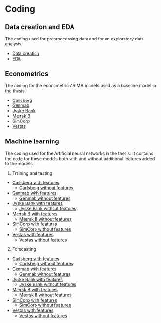 # Coding

## Data creation and EDA
The coding used for preproccessing data and for an exploratory data analysis

* [Data creation](https://github.com/andreasbj77/Repository---Andreas-Borup-J-rgensen/blob/main/Master-thesis/Code/DataCreation/DataCreation.Rmd)
* [EDA](https://github.com/andreasbj77/Repository---Andreas-Borup-J-rgensen/blob/main/Master-thesis/Code/DataCreation/EDA.Rmd)

## Econometrics
The coding for the econometric ARIMA models used as a baseline model in the thesis

* [Carlsberg](https://github.com/andreasbj77/Repository---Andreas-Borup-J-rgensen/blob/main/Master-thesis/Code/Econometrics/Carlsberg%20ARIMA%20med%20out%20of%20sample%20testing.Rmd)
* [Genmab](https://github.com/andreasbj77/Repository---Andreas-Borup-J-rgensen/blob/main/Master-thesis/Code/Econometrics/Genmab%20ARIMA%20med%20out%20of%20sample%20testing.Rmd)
* [Jyske Bank](https://github.com/andreasbj77/Repository---Andreas-Borup-J-rgensen/blob/main/Master-thesis/Code/Econometrics/Jyske%20Bank%20ARIMA%20med%20out%20of%20sample%20testing.Rmd)
* [Mærsk B](https://github.com/andreasbj77/Repository---Andreas-Borup-J-rgensen/blob/main/Master-thesis/Code/Econometrics/MærskB%20ARIMA%20med%20out%20of%20sample%20testing.Rmd)
* [SimCorp](https://github.com/andreasbj77/Repository---Andreas-Borup-J-rgensen/blob/main/Master-thesis/Code/Econometrics/SimCorp%20ARIMA%20with%20out%20of%20sample%20testing.Rmd)
* [Vestas](https://github.com/andreasbj77/Repository---Andreas-Borup-J-rgensen/blob/main/Master-thesis/Code/Econometrics/Vestas%20ARIMA%20med%20out%20of%20sample%20testing.Rmd)

## Machine learning
The coding used for the Artificial neural networks in the thesis. It contains the code for these models both with and without additional features added to the models.

1. Training and testing
* [Carlsberg with features](https://github.com/andreasbj77/Repository---Andreas-Borup-J-rgensen/blob/main/Master-thesis/Code/Machine%20learning/Training_testing/Carlsberg.Rmd)
  * [Carlsberg without features](https://github.com/andreasbj77/Repository---Andreas-Borup-J-rgensen/blob/main/Master-thesis/Code/Machine%20learning/Training_testing/Carlsberg_single.Rmd)
* [Genmab with features](https://github.com/andreasbj77/Repository---Andreas-Borup-J-rgensen/blob/main/Master-thesis/Code/Machine%20learning/Training_testing/Genmab.Rmd)
  * [Genmab without features](https://github.com/andreasbj77/Repository---Andreas-Borup-J-rgensen/blob/main/Master-thesis/Code/Machine%20learning/Training_testing/Genmab_single.Rmd)
* [Jyske Bank with features](https://github.com/andreasbj77/Repository---Andreas-Borup-J-rgensen/blob/main/Master-thesis/Code/Machine%20learning/Training_testing/JyskeBank.Rmd)
  * [Jyske Bank without features](https://github.com/andreasbj77/Repository---Andreas-Borup-J-rgensen/blob/main/Master-thesis/Code/Machine%20learning/Training_testing/JyskeBank_single.Rmd)
* [Mærsk B with features](https://github.com/andreasbj77/Repository---Andreas-Borup-J-rgensen/blob/main/Master-thesis/Code/Machine%20learning/Training_testing/MaerskB.Rmd)
  * [Mærsk B without features](https://github.com/andreasbj77/Repository---Andreas-Borup-J-rgensen/blob/main/Master-thesis/Code/Machine%20learning/Training_testing/MaerskB_single.Rmd)
* [SimCorp with features](https://github.com/andreasbj77/Repository---Andreas-Borup-J-rgensen/blob/main/Master-thesis/Code/Machine%20learning/Training_testing/SimCorp.Rmd)
  * [SimCorp without features](https://github.com/andreasbj77/Repository---Andreas-Borup-J-rgensen/blob/main/Master-thesis/Code/Machine%20learning/Training_testing/Simcorp_single.Rmd)
* [Vestas with features](https://github.com/andreasbj77/Repository---Andreas-Borup-J-rgensen/blob/main/Master-thesis/Code/Machine%20learning/Training_testing/Vestas.Rmd)
  * [Vestas without features](https://github.com/andreasbj77/Repository---Andreas-Borup-J-rgensen/blob/main/Master-thesis/Code/Machine%20learning/Training_testing/Vestas_single.Rmd)
 
2. Forecasting
* [Carlsberg with features](https://github.com/andreasbj77/Repository---Andreas-Borup-J-rgensen/blob/main/Master-thesis/Code/Machine%20learning/Forecasting/Carlsberg_forecast.Rmd)
  * [Carlsberg without features](https://github.com/andreasbj77/Repository---Andreas-Borup-J-rgensen/blob/main/Master-thesis/Code/Machine%20learning/Forecasting/Carlsberg_forecast_single.Rmd)
* [Genmab with features](https://github.com/andreasbj77/Repository---Andreas-Borup-J-rgensen/blob/main/Master-thesis/Code/Machine%20learning/Forecasting/Genmab_forecast.Rmd)
  * [Genmab without features](https://github.com/andreasbj77/Repository---Andreas-Borup-J-rgensen/blob/main/Master-thesis/Code/Machine%20learning/Forecasting/Genmab_forecast_single.Rmd)
* [Jyske Bank with features](https://github.com/andreasbj77/Repository---Andreas-Borup-J-rgensen/blob/main/Master-thesis/Code/Machine%20learning/Forecasting/JyskeBank_forecast.Rmd)
  * [Jyske Bank without features](https://github.com/andreasbj77/Repository---Andreas-Borup-J-rgensen/blob/main/Master-thesis/Code/Machine%20learning/Forecasting/JyskeBank_forecast_single.Rmd)
* [Mærsk B with features](https://github.com/andreasbj77/Repository---Andreas-Borup-J-rgensen/blob/main/Master-thesis/Code/Machine%20learning/Forecasting/MaerskB_forecast.Rmd)
  * [Mærsk B without features](https://github.com/andreasbj77/Repository---Andreas-Borup-J-rgensen/blob/main/Master-thesis/Code/Machine%20learning/Forecasting/MaerskB_forecast_single.Rmd)
* [SimCorp with features](https://github.com/andreasbj77/Repository---Andreas-Borup-J-rgensen/blob/main/Master-thesis/Code/Machine%20learning/Forecasting/SimCorp_forecast.Rmd)
  * [SimCorp without features](https://github.com/andreasbj77/Repository---Andreas-Borup-J-rgensen/blob/main/Master-thesis/Code/Machine%20learning/Forecasting/SimCorp_forecast_single.Rmd)
* [Vestas with features](https://github.com/andreasbj77/Repository---Andreas-Borup-J-rgensen/blob/main/Master-thesis/Code/Machine%20learning/Forecasting/Vestas_forecast.Rmd)
  * [Vestas without features](https://github.com/andreasbj77/Repository---Andreas-Borup-J-rgensen/blob/main/Master-thesis/Code/Machine%20learning/Forecasting/Vestas_forecast_single.Rmd)
